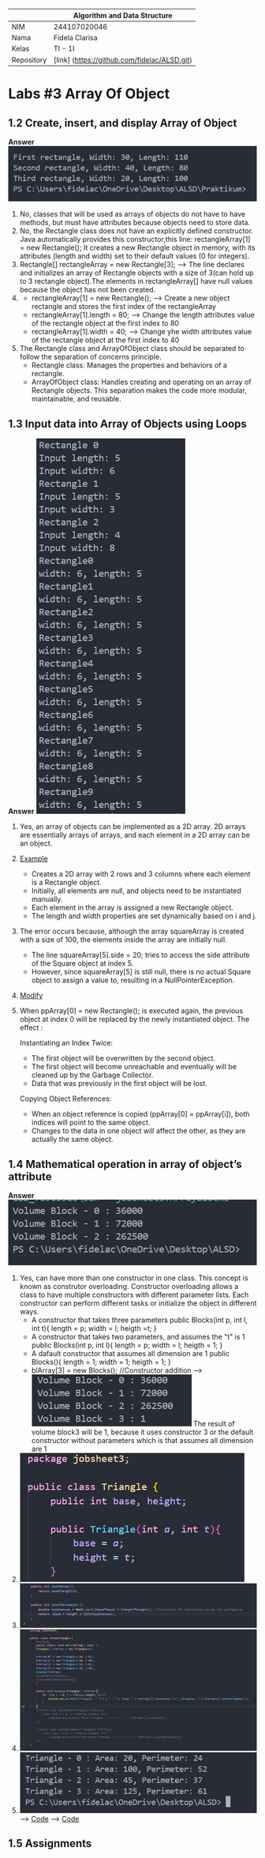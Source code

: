 |  | Algorithm and Data Structure |
|--|--|
| NIM |  244107020046  |
| Nama |  Fidela Clarisa |
| Kelas | TI - 1I |
| Repository | [link] (https://github.com/fidelac/ALSD.git) |

# Labs #3 Array Of Object

## 1.2 Create, insert, and display Array of Object
**Answer**
![Screenshot](../img/jobsheet3/exp1.png)
1. No, classes that will be used as arrays of objects do not have to have methods, but must have attributes because objects need to store data.
2. No, the Rectangle class does not have an explicitly defined constructor. Java automatically provides this constructor,this line: rectangleArray[1] = new Rectangle();
It creates a new Rectangle object in memory, with its attributes (length and width) set to their default values (0 for integers).
3. Rectangle[] rectangleArray = new Rectangle[3]; --> The line declares and initializes an array of Rectangle objects with a size of 3(can hold up to 3 rectangle object).The elements in rectangleArray[] have null values ​​because the object has not been created.
4.  - rectangleArray[1] = new Rectangle(); --> Create a new object rectangle and stores the first index of the rectangleArray
    - rectangleArray[1].length = 80; --> Change the length attributes value of the rectangle object at the first index to 80
    - rectangleArray[1].width = 40; --> Change yhe width attributes value of the rectangle object at the first index to 40
5. The Rectangle class and ArrayOfObject class should be separated to follow the separation of concerns principle.
    - Rectangle class: Manages the properties and behaviors of a rectangle.
    - ArrayOfObject class: Handles creating and operating on an array of Rectangle objects.
    This separation makes the code more modular, maintainable, and reusable.


## 1.3 Input data into Array of Objects using Loops
**Answer**
![Screenshot](../img/jobsheet3/exp2.png)
1. Yes, an array of objects can be implemented as a 2D array. 2D arrays are essentially arrays of arrays, and each element in a 2D array can be an object.
2. [Example](ArrayOfObject2D.java)
    - Creates a 2D array with 2 rows and 3 columns where each element is a Rectangle object.
    - Initially, all elements are null, and objects need to be instantiated manually.
    - Each element in the array is assigned a new Rectangle object.
    - The length and width properties are set dynamically based on i and j.
3. The error occurs because, although the array squareArray is created with a size of 100, the elements inside the array are initially null.
    - The line squareArray[5].side = 20; tries to access the side attribute of the Square object at index 5.
    - However, since squareArray[5] is still null, there is no actual Square object to assign a value to, resulting in a NullPointerException.
4. [Modify](ModifyArray.java)
5. When ppArray[0] = new Rectangle(); is executed again, the previous object at index 0 will be replaced by the newly instantiated object.
The effect :

    Instantiating an Index Twice:
    - The first object will be overwritten by the second object.
    - The first object will become unreachable and eventually will be cleaned up by the Garbage Collector.
    - Data that was previously in the first object will be lost.

    Copying Object References:
    - When an object reference is copied (ppArray[0] = ppArray[i]), both indices will point to the same object.
    - Changes to the data in one object will affect the other, as they are actually the same object.


## 1.4 Mathematical operation in array of object’s attribute 
**Answer**
![Screenshot](../img/jobsheet3/exp3.png)
1. Yes, can have more than one constructor in one class. This concept is known as construtor overloading. Constructor overloading allows a class to have multiple constructors with different parameter lists. Each constructor can perform different tasks or initialize the object in different ways.
    - A constructor that takes three parameters
    public Blocks(int p, int l, int t){
        length = p;
        width = l;
        heigth =t;
    } 
    - A constructor that takes two parameters, and assumes the "t" is 1
    public Blocks(int p, int l){
        length = p;
        width = l;
        heigth = 1;
    }
    - A dafault constructor that assumes all dimension are 1
     public Blocks(){
        length = 1;
        width = 1;
        heigth = 1;
    }
    - blArray[3] = new Blocks(); //Constructor addition
    --> ![Screenshot](../img/jobsheet3/resultBlocks.png)
    The result of volume block3 will be 1, because it uses constructor 3 or the default constructor without parameters which is that assumes all dimension are 1
2. ![Screenshot](../img/jobsheet3/1Triangle.png)
3. ![Screenshot](../img/jobsheet3/2Triangle.png)
4. ![Screenshot](../img/jobsheet3/3Triangle.png)
5. ![Screenshot](../img/jobsheet3/resultTriangle.png)
    --> [Code](Triangle.java)
    --> [Code](ArrayTriangle.java)

## 1.5 Assignments
